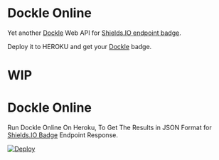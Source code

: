 # Dockle Online

Yet another [Dockle](https://github.com/goodwithtech/dockle) Web API for [Shields.IO endpoint badge](https://shields.io/endpoint).

Deploy it to HEROKU and get your [Dockle](https://github.com/goodwithtech/dockle) badge.
# WIP

# Dockle Online

Run Dockle Online On Heroku, To Get The Results in JSON Format for [Shields.IO Badge](https://shields.io/endpoint) Endpoint Response.

[![Deploy](https://www.herokucdn.com/deploy/button.svg)](https://heroku.com/deploy)
